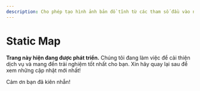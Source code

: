 ```yaml
---
description: Cho phép tạo hình ảnh bản đồ tĩnh từ các tham số đầu vào như tọa độ, thu phóng, lớp bản đồ và đánh dấu vị trí. Phù hợp cho việc nhúng bản đồ vào các trang web hoặc ứng dụng mà không cần tải dữ liệu động.
---
```


# Static Map

**Trang này hiện đang được phát triển.** Chúng tôi đang làm việc để cải thiện dịch vụ và mang đến trải nghiệm tốt nhất cho bạn. Xin hãy quay lại sau để xem những cập nhật mới nhất!

Cảm ơn bạn đã kiên nhẫn!